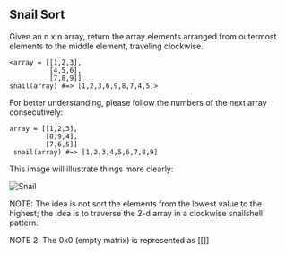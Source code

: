 ## Snail Sort
Given an n x n array, return the array elements arranged from outermost elements to the middle element, traveling clockwise.

    <array = [[1,2,3],
              [4,5,6],
              [7,8,9]]
    snail(array) #=> [1,2,3,6,9,8,7,4,5]>

For better understanding, please follow the numbers of the next array consecutively:

    array = [[1,2,3],
             [8,9,4],
             [7,6,5]]
     snail(array) #=> [1,2,3,4,5,6,7,8,9]

This image will illustrate things more clearly:

![Snail](repos/Codewars/Snail(4kyu)/snail.png)

NOTE: The idea is not sort the elements from the lowest value to the highest; the idea is to traverse the 2-d array in a clockwise snailshell pattern.

NOTE 2: The 0x0 (empty matrix) is represented as [[]]